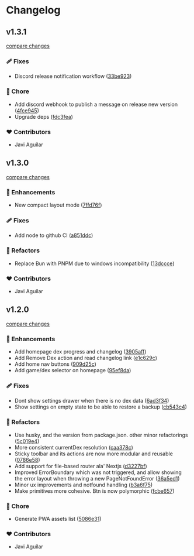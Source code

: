 # Changelog

## v1.3.1

[compare changes](https://github.com/supeffective/supeffective.com/compare/v1.3.0...v1.3.1)

### 🩹 Fixes

- Discord release notification workflow ([33be923](https://github.com/supeffective/supeffective.com/commit/33be923))

### 🏡 Chore

- Add discord webhook to publish a message on release new version ([4fce945](https://github.com/supeffective/supeffective.com/commit/4fce945))
- Upgrade deps ([fdc3fea](https://github.com/supeffective/supeffective.com/commit/fdc3fea))

### ❤️ Contributors

- Javi Aguilar

## v1.3.0

[compare changes](https://github.com/supeffective/super-pokedex-tracker/compare/main...v1.3.0)

### 🚀 Enhancements

- New compact layout mode ([7ffd76f](https://github.com/supeffective/super-pokedex-tracker/commit/7ffd76f))

### 🩹 Fixes

- Add node to github CI ([a851ddc](https://github.com/supeffective/super-pokedex-tracker/commit/a851ddc))

### 💅 Refactors

- Replace Bun with PNPM due to windows incompatibility
  ([13dccce](https://github.com/supeffective/super-pokedex-tracker/commit/13dccce))

### ❤️ Contributors

- Javi Aguilar

## v1.2.0

[compare changes](https://github.com/supeffective/super-pokedex-tracker/compare/v1.0.0...v1.2.0)

### 🚀 Enhancements

- Add homepage dex progress and changelog
  ([3905aff](https://github.com/supeffective/super-pokedex-tracker/commit/3905aff))
- Add Remove Dex action and read changelog link
  ([e1c629c](https://github.com/supeffective/super-pokedex-tracker/commit/e1c629c))
- Add home nav buttons ([909d25c](https://github.com/supeffective/super-pokedex-tracker/commit/909d25c))
- Add game/dex selector on homepage ([95ef8da](https://github.com/supeffective/super-pokedex-tracker/commit/95ef8da))

### 🩹 Fixes

- Dont show settings drawer when there is no dex data
  ([6ad3f34](https://github.com/supeffective/super-pokedex-tracker/commit/6ad3f34))
- Show settings on empty state to be able to restore a backup
  ([cb543c4](https://github.com/supeffective/super-pokedex-tracker/commit/cb543c4))

### 💅 Refactors

- Use husky, and the version from package.json. other minor refactorings
  ([5c019e4](https://github.com/supeffective/super-pokedex-tracker/commit/5c019e4))
- More consistent currentDex resolution
  ([caa378c](https://github.com/supeffective/super-pokedex-tracker/commit/caa378c))
- Sticky toolbar and its actions are now more modular and reusable
  ([0786e58](https://github.com/supeffective/super-pokedex-tracker/commit/0786e58))
- Add support for file-based router ala' Nextjs
  ([d3227bf](https://github.com/supeffective/super-pokedex-tracker/commit/d3227bf))
- Improved ErrorBoundary which was not triggered, and allow showing the error layout when throwing a new
  PageNotFoundError ([36a5ed1](https://github.com/supeffective/super-pokedex-tracker/commit/36a5ed1))
- Minor ux improvements and notfound handling
  ([b3a6f75](https://github.com/supeffective/super-pokedex-tracker/commit/b3a6f75))
- Make primitives more cohesive. Btn is now polymorphic
  ([fcbe657](https://github.com/supeffective/super-pokedex-tracker/commit/fcbe657))

### 🏡 Chore

- Generate PWA assets list ([5086e31](https://github.com/supeffective/super-pokedex-tracker/commit/5086e31))

### ❤️ Contributors

- Javi Aguilar
